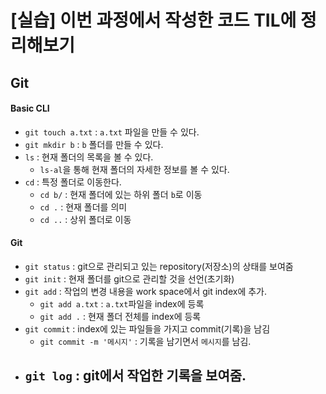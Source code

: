 # [실습] 이번 과정에서 작성한 코드 TIL에 정리해보기

## Git

#### Basic CLI

- `git touch a.txt` : `a.txt` 파일을 만들 수 있다.
- `git mkdir b` : `b` 폴더를 만들 수 있다.
- `ls` : 현재 폴더의 목록을 볼 수 있다.
  - `ls-al`을 통해 현재 폴더의 자세한 정보를 볼 수 있다.
- `cd` : 특정 폴더로 이동한다.
  - `cd b/` : 현재 폴더에 있는 하위 폴더 `b`로 이동
  - `cd .` : 현재 폴더를 의미
  - `cd ..` : 상위 폴더로 이동

#### Git

- `git status` : git으로 관리되고 있는 repository(저장소)의 상태를 보여줌
- `git init` : 현재 폴더를 git으로 관리할 것을 선언(초기화)
- `git add` : 작업의 변경 내용을 work space에서 git index에 추가.
  - `git add a.txt` : `a.txt`파일을 index에 등록
  - `git add .` : 현재 폴더 전체를 index에 등록
- `git commit` : index에 있는 파일들을 가지고 commit(기록)을 남김
  - `git commit -m '메시지'` : 기록을 남기면서 `메시지`를 남김.
- `git log` : git에서 작업한 기록을 보여줌.
  - 
